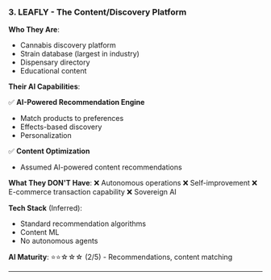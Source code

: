 ### 3. **LEAFLY** - The Content/Discovery Platform

**Who They Are**:

- Cannabis discovery platform
- Strain database (largest in industry)
- Dispensary directory
- Educational content

**Their AI Capabilities**:

✅ **AI-Powered Recommendation Engine**

- Match products to preferences
- Effects-based discovery
- Personalization

✅ **Content Optimization**

- Assumed AI-powered content recommendations

**What They DON'T Have**:
❌ Autonomous operations
❌ Self-improvement
❌ E-commerce transaction capability
❌ Sovereign AI

**Tech Stack** (Inferred):

- Standard recommendation algorithms
- Content ML
- No autonomous agents

**AI Maturity**: ⭐⭐☆☆☆ (2/5) - Recommendations, content matching

---

